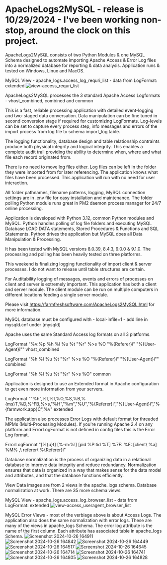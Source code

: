 # ApacheLogs2MySQL - release is 10/29/2024 - I've been working non-stop, around the clock on this project.  

ApacheLogs2MySQL consists of two Python Modules & one MySQL Schema designed to automate importing Apache Access & Error Log files into a normalized database for reporting & data analysis. Application runs & tested on Windows, Linux and MacOS.

MySQL View - apache_logs.access_log_requri_list - data from LogFormat: extended
![view-access_requri_list](https://github.com/user-attachments/assets/7cf9ff89-a1d7-4e93-ae93-deeca87175f9)

ApacheLogs2MySQL processes the 3 standard Apache Access Logformats - vhost_combined, combined and common

This is a fast, reliable processing application with detailed event-logging and two-staged data conversation. Data manipulation can be fine tuned in second conversion stage if required for customizing LogFormats. Log-levels can be set to capture every process step, info messages and errors of the import process from log file to schema import_log table.

The logging functionality, database design and table relationship contraints produce both physical integrity and logical integrity. This enables a complete audit trail providing the ability to determine when, where and what file each record originated from.

There is no need to move log files either. Log files can be left in the folder they were imported from for later referencing. The application knows what files have been processed. This application will run with no need for user interaction.

All folder pathnames, filename patterns, logging, MySQL connection settings are in .env file for easy installation and maintenance. The folder polling Python module runs great in PM2 daemon process manager for 24/7 online processing.

Application is developed with Python 3.12, common Python modules and MySQL. Python handles polling of log file folders and executing MySQL Database LOAD DATA statements, Stored Procedures & Functions and SQL Statements. Python drives the application but MySQL does all Data Manipulation & Processing.

It has been tested with MySQL versions 8.0.39, 8.4.3, 9.0.0 & 9.1.0. The processing and polling has been heavily tested on three platforms.

This weekend is finalizing logging functionality of import client & server processes. I do not want to release until table structures are certain.

For Auditability logging of messages, events and errors of processes on client and server is extremely important. This application has both a client and server module. The client module can be run on multiple computers in different locations feeding a single server module.

Please visit https://farmfreshsoftware.com/ApacheLogs2MySQL.html for more information.

MySQL database must be configured with - local-infile=1 - add line in mysqld.cnf under [mysqld]

Apache uses the same Standard Access log formats on all 3 platforms.

LogFormat "%v:%p %h %l %u %t \"%r\" %>s %O \"%{Referer}i\" \"%{User-Agent}i\"" vhost_combined

LogFormat "%h %l %u %t \"%r\" %>s %O \"%{Referer}i\" \"%{User-Agent}i\"" combined

LogFormat "%h %l %u %t \"%r\" %>s %O" common

Application is designed to use an Extended format in Apache configuration to get even more information from your servers.

LogFormat "\"%h\",%t,%I,%O,%S,%B,%{ms}T,%D,%^FB,%>s,\"%H\",\"%m\",\"%U\",\"%{Referer}i\",\"%{User-Agent}i\",\"%{farmwork.app}C\",%v" extended

The application also processes Error Logs with default format for threaded MPMs (Multi-Processing Modules). If you're running Apache 2.4 on any platform and ErrorLogFormat is not defined in config files this is the Error Log format.

ErrorLogFormat "[%{u}t] [%-m:%l] [pid %P:tid %T] %7F: %E: [client\ %a] %M% ,\ referer\ %{Referer}i"

Database normalization is the process of organizing data in a relational database to improve data integrity and reduce redundancy. Normalization ensures that data is organized in a way that makes sense for the data model and attributes, and that the database functions efficiently.

View Data images are from 2 views in the apache_logs schema. Database normalization at work. There are 35 more schema views.

MySQL View - apache_logs.access_log_browser_list - data from LogFormat: extended
![view-access_useragent_browser_list](https://github.com/user-attachments/assets/1550daf7-e591-47c4-a70a-cb4fc5fdefd9)

MySQL Error Views - most of the verbiage above is about Access Logs. The application also does the same normalization with error logs. These are many of the views in apache_logs Schema. The error log attribute is the name of the first column. Each attribute has associated table in apache_logs Schema.
![Screenshot 2024-10-26 164911](https://github.com/user-attachments/assets/11094e41-9897-44ab-8c23-e8b75cb5916f)
![Screenshot 2024-10-26 164842](https://github.com/user-attachments/assets/c1fcfb1a-2c45-4525-80ce-11702b0c609a)
![Screenshot 2024-10-26 164449](https://github.com/user-attachments/assets/9bcf7ffe-c72f-43cb-8011-2cdf2978934a)
![Screenshot 2024-10-26 164517](https://github.com/user-attachments/assets/b624d139-3d9f-4184-a63c-b3c70df6d53c)
![Screenshot 2024-10-26 164645](https://github.com/user-attachments/assets/ec15619a-900d-4036-a7b4-fe610777d65d)
![Screenshot 2024-10-26 164714](https://github.com/user-attachments/assets/caaac761-730e-4ccf-8a43-0ef40be7b164)
![Screenshot 2024-10-26 164741](https://github.com/user-attachments/assets/7ab48d24-1d24-4733-ab57-e76654a28e14)
![Screenshot 2024-10-26 164805](https://github.com/user-attachments/assets/d8fae147-69f2-4995-b800-f8c8bf14308e)
![Screenshot 2024-10-26 164828](https://github.com/user-attachments/assets/485d24ea-2c34-4c01-8452-bd43e0993aab)
